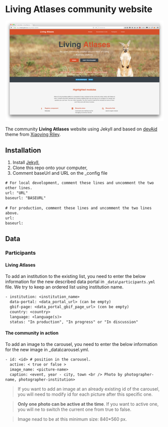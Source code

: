 #  **Living Atlases** community website

<p align="center">
  <img src="public/images/front-page-website.png">
</p>

The community **Living Atlases** website using Jekyll and based on [devAid](https://github.com/xriley/devAid-Theme) theme from [Xiaoying Riley](http://xiaoyingriley.com/). 


## Installation

1. Install [Jekyll](https://jekyllrb.com/),
2. Clone this repo onto your computer,
3. Comment baseUrl and URL on the _config file 

```
# For local development, comment these lines and uncomment the two other lines.
url: "URL"     
baseurl: "BASEURL"   

# For production, comment these lines and uncomment the two lines above.
url:    
baseurl:   
```

## Data

### Participants

#### Living Atlases

To add an institution to the existing list, you need to enter the below information for the new described data portal in `_data\participants.yml` file. 
We try to keep an ordered list using institution name.

```
- institution: <institution_name>
  data-portal: <data_portal_url> (can be empty)
  gbif-page: <data_portal_gbif_page_url> (cen be empty)
  country: <country>
  language: <language(s)>
  status: "In production", "In progress" or "In discussion"
```

#### The community in action

To add an image to the carousel, you need to enter the below information for the new image in _data\carousel.yml. 

``` 
- id: <id> # position in the carousel.     
  active: < true or false >    
  image_name: <picture-name>     
  caption: <event, year - city, town <br /> Photo by photographer-name, photographer-institution>   
```
> If you want to add an image at an already existing id of the carousel, you will need to modify id for each picture after this specific one.     

> **Only one photo can be active at the time**. If you want to active one, you will ne to switch the current one from true to false.    

> Image nead to be at this minimum size: 840*560 px.    
